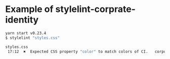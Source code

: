 # Example of stylelint-corprate-identity

```bash
yarn start v0.23.4
$ stylelint "styles.css"

styles.css
 17:12  ✖  Expected CSS property "color" to match colors of CI.   corporate-identity/colors
```